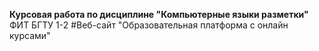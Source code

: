 **Курсовая работа по дисциплине "Компьютерные языки разметки"**
ФИТ БГТУ 1-2
#Веб-сайт "Образовательная платформа с онлайн курсами"
